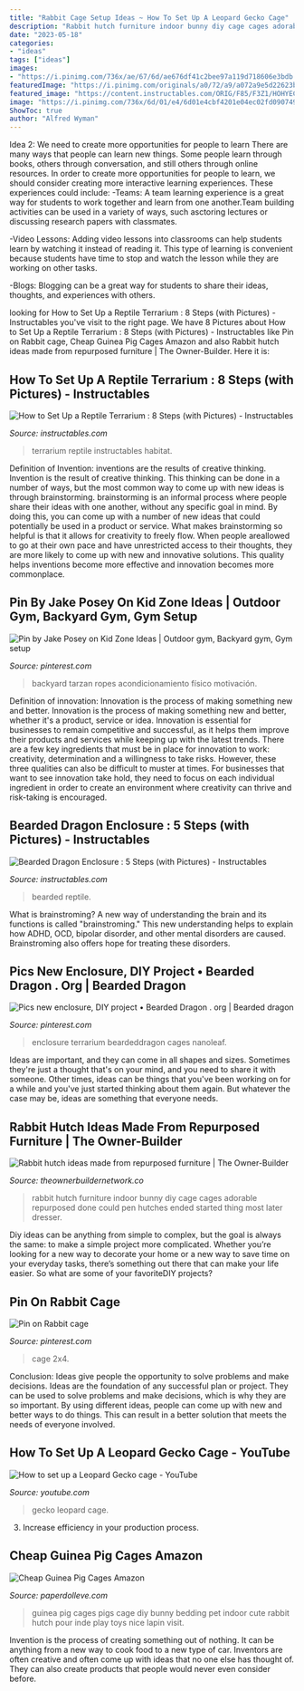 ```yaml
---
title: "Rabbit Cage Setup Ideas ~ How To Set Up A Leopard Gecko Cage"
description: "Rabbit hutch furniture indoor bunny diy cage cages adorable repurposed done could pen hutches ended started thing most later dresser"
date: "2023-05-18"
categories:
- "ideas"
tags: ["ideas"]
images:
- "https://i.pinimg.com/736x/ae/67/6d/ae676df41c2bee97a119d718606e3bdb.jpg"
featuredImage: "https://i.pinimg.com/originals/a0/72/a9/a072a9e5d22623b2682fcb110d0554fb.jpg"
featured_image: "https://content.instructables.com/ORIG/F85/F3Z1/HOHYECE9/F85F3Z1HOHYECE9.jpg?frame=1"
image: "https://i.pinimg.com/736x/6d/01/e4/6d01e4cbf4201e04ec02fd0907494056.jpg"
ShowToc: true
author: "Alfred Wyman"
---
```



Idea 2: We need to create more opportunities for people to learn
There are many ways that people can learn new things. Some people learn through books, others through conversation, and still others through online resources. In order to create more opportunities for people to learn, we should consider creating more interactive learning experiences. These experiences could include:
-Teams: A team learning experience is a great way for students to work together and learn from one another.Team building activities can be used in a variety of ways, such asctoring lectures or discussing research papers with classmates.

-Video Lessons: Adding video lessons into classrooms can help students learn by watching it instead of reading it. This type of learning is convenient because students have time to stop and watch the lesson while they are working on other tasks.

-Blogs: Blogging can be a great way for students to share their ideas, thoughts, and experiences with others.

	

		
looking for How to Set Up a Reptile Terrarium : 8 Steps (with Pictures) - Instructables you've visit to the right page. We have 8 Pictures about How to Set Up a Reptile Terrarium : 8 Steps (with Pictures) - Instructables like Pin on Rabbit cage, Cheap Guinea Pig Cages Amazon and also Rabbit hutch ideas made from repurposed furniture | The Owner-Builder. Here it is:
		
    
## How To Set Up A Reptile Terrarium : 8 Steps (with Pictures) - Instructables

<img loading=lazy src="https://cdn.instructables.com/ORIG/FLQ/TYYB/I8010380/FLQTYYBI8010380.jpg?width=2100" onerror="this.onerror=null;this.src='https://tse1.mm.bing.net/th?id=OIP.2yeF4BBjOgeWfD7h_w_3lQHaEK&amp;pid=15.1';" alt="How to Set Up a Reptile Terrarium : 8 Steps (with Pictures) - Instructables">

_Source: instructables.com_

>terrarium reptile instructables habitat. 

	

Definition of Invention: inventions are the results of creative thinking.
Invention is the result of creative thinking. This thinking can be done in a number of ways, but the most common way to come up with new ideas is through brainstorming. brainstorming is an informal process where people share their ideas with one another, without any specific goal in mind. By doing this, you can come up with a number of new ideas that could potentially be used in a product or service.
What makes brainstorming so helpful is that it allows for creativity to freely flow. When people areallowed to go at their own pace and have unrestricted access to their thoughts, they are more likely to come up with new and innovative solutions. This quality helps inventions become more effective and innovation becomes more commonplace.

    
## Pin By Jake Posey On Kid Zone Ideas | Outdoor Gym, Backyard Gym, Gym Setup

<img loading=lazy src="https://i.pinimg.com/736x/ba/22/06/ba2206af2ceedf837e85274687b482bf--backyard-gym-outdoor-gym.jpg" onerror="this.onerror=null;this.src='https://tse3.mm.bing.net/th?id=OIP.Fm8j_V2JsMMKTugksuONuwHaJ3&amp;pid=15.1';" alt="Pin by Jake Posey on Kid Zone Ideas | Outdoor gym, Backyard gym, Gym setup">

_Source: pinterest.com_

>backyard tarzan ropes acondicionamiento físico motivación. 

	

Definition of innovation: Innovation is the process of making something new and better.
Innovation is the process of making something new and better, whether it's a product, service or idea. Innovation is essential for businesses to remain competitive and successful, as it helps them improve their products and services while keeping up with the latest trends.
There are a few key ingredients that must be in place for innovation to work: creativity, determination and a willingness to take risks. However, these three qualities can also be difficult to muster at times. For businesses that want to see innovation take hold, they need to focus on each individual ingredient in order to create an environment where creativity can thrive and risk-taking is encouraged.

    
## Bearded Dragon Enclosure : 5 Steps (with Pictures) - Instructables

<img loading=lazy src="https://content.instructables.com/ORIG/F85/F3Z1/HOHYECE9/F85F3Z1HOHYECE9.jpg?frame=1" onerror="this.onerror=null;this.src='https://tse3.mm.bing.net/th?id=OIP.Pg2mlYK5rkYs5aR7DovHSAHaE8&amp;pid=15.1';" alt="Bearded Dragon Enclosure : 5 Steps (with Pictures) - Instructables">

_Source: instructables.com_

>bearded reptile. 

	

What is brainstroming?
A new way of understanding the brain and its functions is called "brainstroming." This new understanding helps to explain how ADHD, OCD, bipolar disorder, and other mental disorders are caused. Brainstroming also offers hope for treating these disorders.

    
## Pics New Enclosure, DIY Project • Bearded Dragon . Org | Bearded Dragon

<img loading=lazy src="https://i.pinimg.com/736x/ae/67/6d/ae676df41c2bee97a119d718606e3bdb.jpg" onerror="this.onerror=null;this.src='https://tse4.mm.bing.net/th?id=OIP.FwZfg6xOsP-Y_3won5oEQgAAAA&amp;pid=15.1';" alt="Pics new enclosure, DIY project • Bearded Dragon . org | Bearded dragon">

_Source: pinterest.com_

>enclosure terrarium beardeddragon cages nanoleaf. 

	

Ideas are important, and they can come in all shapes and sizes. Sometimes they're just a thought that's on your mind, and you need to share it with someone. Other times, ideas can be things that you've been working on for a while and you've just started thinking about them again. But whatever the case may be, ideas are something that everyone needs.

    
## Rabbit Hutch Ideas Made From Repurposed Furniture | The Owner-Builder

<img loading=lazy src="http://theownerbuildernetwork.co/wp-content/uploads/2016/03/Rabbit-Hutch-Ideas-from-Old-Furniture-05.jpg" onerror="this.onerror=null;this.src='https://tse4.mm.bing.net/th?id=OIP._kCPRgxqgA6DJSsm855yQgHaJ4&amp;pid=15.1';" alt="Rabbit hutch ideas made from repurposed furniture | The Owner-Builder">

_Source: theownerbuildernetwork.co_

>rabbit hutch furniture indoor bunny diy cage cages adorable repurposed done could pen hutches ended started thing most later dresser. 

	

Diy ideas can be anything from simple to complex, but the goal is always the same: to make a simple project more complicated. Whether you’re looking for a new way to decorate your home or a new way to save time on your everyday tasks, there’s something out there that can make your life easier. So what are some of your favoriteDIY projects?

    
## Pin On Rabbit Cage

<img loading=lazy src="https://i.pinimg.com/736x/6d/01/e4/6d01e4cbf4201e04ec02fd0907494056.jpg" onerror="this.onerror=null;this.src='https://tse4.mm.bing.net/th?id=OIP.y-ju7SrKz28qsChMKcMGoQHaJ6&amp;pid=15.1';" alt="Pin on Rabbit cage">

_Source: pinterest.com_

>cage 2x4. 

	

Conclusion: Ideas give people the opportunity to solve problems and make decisions.
Ideas are the foundation of any successful plan or project. They can be used to solve problems and make decisions, which is why they are so important. By using different ideas, people can come up with new and better ways to do things. This can result in a better solution that meets the needs of everyone involved.

    
## How To Set Up A Leopard Gecko Cage - YouTube

<img loading=lazy src="http://i1.ytimg.com/vi/DM7ZyIxatR0/maxresdefault.jpg" onerror="this.onerror=null;this.src='https://tse4.mm.bing.net/th?id=OIP.t2rZAyL1936VpanYbgIBNgHaEK&amp;pid=15.1';" alt="How to set up a Leopard Gecko cage - YouTube">

_Source: youtube.com_

>gecko leopard cage. 

	

3. Increase efficiency in your production process.

    
## Cheap Guinea Pig Cages Amazon

<img loading=lazy src="https://i.pinimg.com/originals/a0/72/a9/a072a9e5d22623b2682fcb110d0554fb.jpg" onerror="this.onerror=null;this.src='https://tse4.mm.bing.net/th?id=OIP.4HHXpIXnQMzC6j2mlUI2IAHaJ4&amp;pid=15.1';" alt="Cheap Guinea Pig Cages Amazon">

_Source: paperdolleve.com_

>guinea pig cages pigs cage diy bunny bedding pet indoor cute rabbit hutch pour inde play toys nice lapin visit. 

	

Invention is the process of creating something out of nothing. It can be anything from a new way to cook food to a new type of car. Inventors are often creative and often come up with ideas that no one else has thought of. They can also create products that people would never even consider before.

